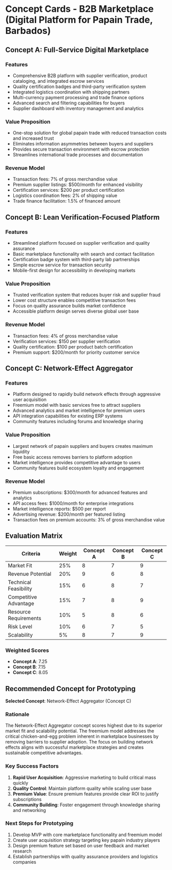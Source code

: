 # Concept Cards - B2B Marketplace (Digital Platform for Papain Trade, Barbados)

## Concept A: Full-Service Digital Marketplace

### Features
- Comprehensive B2B platform with supplier verification, product cataloging, and integrated escrow services
- Quality certification badges and third-party verification system
- Integrated logistics coordination with shipping partners
- Multi-currency payment processing and trade finance options
- Advanced search and filtering capabilities for buyers
- Supplier dashboard with inventory management and analytics

### Value Proposition
- One-stop solution for global papain trade with reduced transaction costs and increased trust
- Eliminates information asymmetries between buyers and suppliers
- Provides secure transaction environment with escrow protection
- Streamlines international trade processes and documentation

### Revenue Model
- Transaction fees: 7% of gross merchandise value
- Premium supplier listings: $500/month for enhanced visibility
- Certification services: $200 per product certification
- Logistics coordination fees: 2% of shipping value
- Trade finance facilitation: 1.5% of financed amount

## Concept B: Lean Verification-Focused Platform

### Features
- Streamlined platform focused on supplier verification and quality assurance
- Basic marketplace functionality with search and contact facilitation
- Certification badge system with third-party lab partnerships
- Simple escrow service for transaction security
- Mobile-first design for accessibility in developing markets

### Value Proposition
- Trusted verification system that reduces buyer risk and supplier fraud
- Lower cost structure enables competitive transaction fees
- Focus on quality assurance builds market confidence
- Accessible platform design serves diverse global user base

### Revenue Model
- Transaction fees: 4% of gross merchandise value
- Verification services: $150 per supplier verification
- Quality certification: $100 per product batch certification
- Premium support: $200/month for priority customer service

## Concept C: Network-Effect Aggregator

### Features
- Platform designed to rapidly build network effects through aggressive user acquisition
- Freemium model with basic services free to attract suppliers
- Advanced analytics and market intelligence for premium users
- API integration capabilities for existing ERP systems
- Community features including forums and knowledge sharing

### Value Proposition
- Largest network of papain suppliers and buyers creates maximum liquidity
- Free basic access removes barriers to platform adoption
- Market intelligence provides competitive advantage to users
- Community features build ecosystem loyalty and engagement

### Revenue Model
- Premium subscriptions: $300/month for advanced features and analytics
- API access fees: $1000/month for enterprise integrations
- Market intelligence reports: $500 per report
- Advertising revenue: $200/month per featured listing
- Transaction fees on premium accounts: 3% of gross merchandise value

## Evaluation Matrix

| Criteria | Weight | Concept A | Concept B | Concept C |
|----------|--------|-----------|-----------|-----------|
| Market Fit | 25% | 8 | 7 | 9 |
| Revenue Potential | 20% | 9 | 6 | 8 |
| Technical Feasibility | 15% | 6 | 8 | 7 |
| Competitive Advantage | 15% | 7 | 8 | 9 |
| Resource Requirements | 10% | 5 | 8 | 6 |
| Risk Level | 10% | 6 | 7 | 5 |
| Scalability | 5% | 8 | 7 | 9 |

### Weighted Scores
- **Concept A**: 7.25
- **Concept B**: 7.15
- **Concept C**: 8.05

## Recommended Concept for Prototyping

**Selected Concept**: Network-Effect Aggregator (Concept C)

### Rationale
The Network-Effect Aggregator concept scores highest due to its superior market fit and scalability potential. The freemium model addresses the critical chicken-and-egg problem inherent in marketplace businesses by removing barriers to supplier adoption. The focus on building network effects aligns with successful marketplace strategies and creates sustainable competitive advantages.

### Key Success Factors
1. **Rapid User Acquisition**: Aggressive marketing to build critical mass quickly
2. **Quality Control**: Maintain platform quality while scaling user base
3. **Premium Value**: Ensure premium features provide clear ROI to justify subscriptions
4. **Community Building**: Foster engagement through knowledge sharing and networking

### Next Steps for Prototyping
1. Develop MVP with core marketplace functionality and freemium model
2. Create user acquisition strategy targeting key papain industry players
3. Design premium feature set based on user feedback and market research
4. Establish partnerships with quality assurance providers and logistics companies
